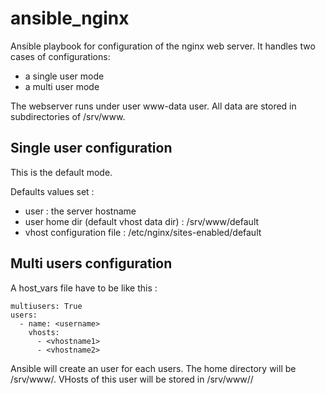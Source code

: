 ansible_nginx
=============

Ansible playbook for configuration of the nginx web server.
It handles two cases of configurations:
  * a single user mode
  * a multi user mode

The webserver runs under user www-data user. All data are stored in subdirectories of /srv/www.


## Single user configuration

This is the default mode.

Defaults values set :
  * user : the server hostname
  * user home dir (default vhost data dir) : /srv/www/default
  * vhost configuration file : /etc/nginx/sites-enabled/default


## Multi users configuration

A host_vars file have to be like this :
```
multiusers: True
users:
  - name: <username>
    vhosts:
      - <vhostname1>
      - <vhostname2>
```

Ansible will create an user for each users. The home directory will be /srv/www/<username>.
VHosts of this user will be stored in /srv/www/<username>/<vhostname>
